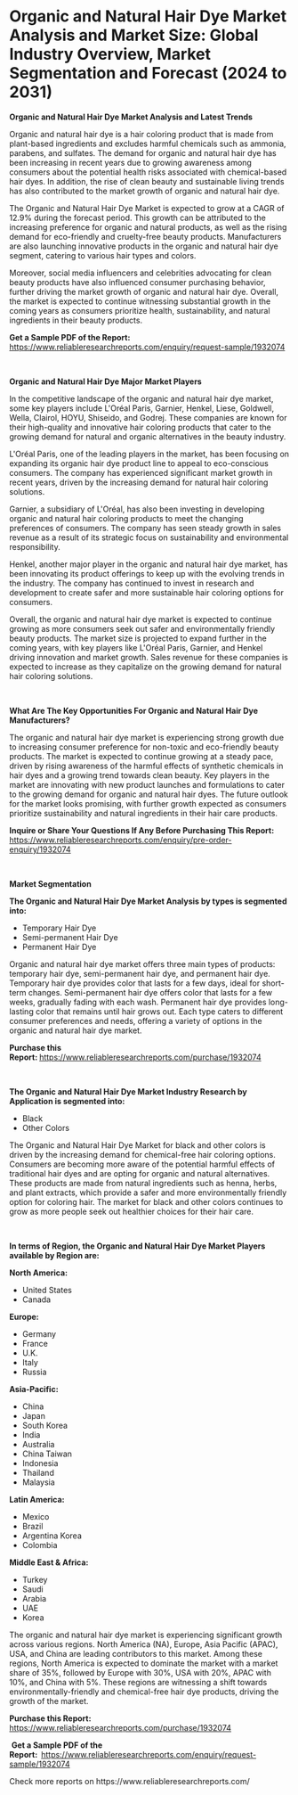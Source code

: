 <p><h1>Organic and Natural Hair Dye Market Analysis and Market Size: Global Industry Overview, Market Segmentation and Forecast (2024 to 2031)</h1></p><p><strong>Organic and Natural Hair Dye Market Analysis and Latest Trends</strong></p>
<p><p>Organic and natural hair dye is a hair coloring product that is made from plant-based ingredients and excludes harmful chemicals such as ammonia, parabens, and sulfates. The demand for organic and natural hair dye has been increasing in recent years due to growing awareness among consumers about the potential health risks associated with chemical-based hair dyes. In addition, the rise of clean beauty and sustainable living trends has also contributed to the market growth of organic and natural hair dye.</p><p>The Organic and Natural Hair Dye Market is expected to grow at a CAGR of 12.9% during the forecast period. This growth can be attributed to the increasing preference for organic and natural products, as well as the rising demand for eco-friendly and cruelty-free beauty products. Manufacturers are also launching innovative products in the organic and natural hair dye segment, catering to various hair types and colors.</p><p>Moreover, social media influencers and celebrities advocating for clean beauty products have also influenced consumer purchasing behavior, further driving the market growth of organic and natural hair dye. Overall, the market is expected to continue witnessing substantial growth in the coming years as consumers prioritize health, sustainability, and natural ingredients in their beauty products.</p></p>
<p><strong>Get a Sample PDF of the Report:&nbsp;</strong> <a href="https://www.reliableresearchreports.com/enquiry/request-sample/1932074">https://www.reliableresearchreports.com/enquiry/request-sample/1932074</a></p>
<p>&nbsp;</p>
<p><strong>Organic and Natural Hair Dye Major Market Players</strong></p>
<p><p>In the competitive landscape of the organic and natural hair dye market, some key players include L'Oréal Paris, Garnier, Henkel, Liese, Goldwell, Wella, Clairol, HOYU, Shiseido, and Godrej. These companies are known for their high-quality and innovative hair coloring products that cater to the growing demand for natural and organic alternatives in the beauty industry.</p><p>L'Oréal Paris, one of the leading players in the market, has been focusing on expanding its organic hair dye product line to appeal to eco-conscious consumers. The company has experienced significant market growth in recent years, driven by the increasing demand for natural hair coloring solutions.</p><p>Garnier, a subsidiary of L'Oréal, has also been investing in developing organic and natural hair coloring products to meet the changing preferences of consumers. The company has seen steady growth in sales revenue as a result of its strategic focus on sustainability and environmental responsibility.</p><p>Henkel, another major player in the organic and natural hair dye market, has been innovating its product offerings to keep up with the evolving trends in the industry. The company has continued to invest in research and development to create safer and more sustainable hair coloring options for consumers.</p><p>Overall, the organic and natural hair dye market is expected to continue growing as more consumers seek out safer and environmentally friendly beauty products. The market size is projected to expand further in the coming years, with key players like L'Oréal Paris, Garnier, and Henkel driving innovation and market growth. Sales revenue for these companies is expected to increase as they capitalize on the growing demand for natural hair coloring solutions.</p></p>
<p>&nbsp;</p>
<p><strong>What Are The Key Opportunities For Organic and Natural Hair Dye Manufacturers?</strong></p>
<p><p>The organic and natural hair dye market is experiencing strong growth due to increasing consumer preference for non-toxic and eco-friendly beauty products. The market is expected to continue growing at a steady pace, driven by rising awareness of the harmful effects of synthetic chemicals in hair dyes and a growing trend towards clean beauty. Key players in the market are innovating with new product launches and formulations to cater to the growing demand for organic and natural hair dyes. The future outlook for the market looks promising, with further growth expected as consumers prioritize sustainability and natural ingredients in their hair care products.</p></p>
<p><strong>Inquire or Share Your Questions If Any Before Purchasing This Report:</strong> <a href="https://www.reliableresearchreports.com/enquiry/pre-order-enquiry/1932074">https://www.reliableresearchreports.com/enquiry/pre-order-enquiry/1932074</a></p>
<p>&nbsp;</p>
<p><strong>Market Segmentation</strong></p>
<p><strong>The Organic and Natural Hair Dye Market Analysis by types is segmented into:</strong></p>
<p><ul><li>Temporary Hair Dye</li><li>Semi-permanent Hair Dye</li><li>Permanent Hair Dye</li></ul></p>
<p><p>Organic and natural hair dye market offers three main types of products: temporary hair dye, semi-permanent hair dye, and permanent hair dye. Temporary hair dye provides color that lasts for a few days, ideal for short-term changes. Semi-permanent hair dye offers color that lasts for a few weeks, gradually fading with each wash. Permanent hair dye provides long-lasting color that remains until hair grows out. Each type caters to different consumer preferences and needs, offering a variety of options in the organic and natural hair dye market.</p></p>
<p><strong>Purchase this Report:&nbsp;</strong><a href="https://www.reliableresearchreports.com/purchase/1932074">https://www.reliableresearchreports.com/purchase/1932074</a></p>
<p>&nbsp;</p>
<p><strong>The Organic and Natural Hair Dye Market Industry Research by Application is segmented into:</strong></p>
<p><ul><li>Black</li><li>Other Colors</li></ul></p>
<p><p>The Organic and Natural Hair Dye Market for black and other colors is driven by the increasing demand for chemical-free hair coloring options. Consumers are becoming more aware of the potential harmful effects of traditional hair dyes and are opting for organic and natural alternatives. These products are made from natural ingredients such as henna, herbs, and plant extracts, which provide a safer and more environmentally friendly option for coloring hair. The market for black and other colors continues to grow as more people seek out healthier choices for their hair care.</p></p>
<p>&nbsp;</p>
<p><strong>In terms of Region, the Organic and Natural Hair Dye Market Players available by Region are:</strong></p>
<p>
    <p> <strong> North America: </strong>
        <ul>
            <li>United States</li>
            <li>Canada</li>
        </ul>
        </p> 
    <p> <strong> Europe: </strong>
        <ul>
            <li>Germany</li>
            <li>France</li>
            <li>U.K.</li>
            <li>Italy</li>
            <li>Russia</li>
        </ul>
        </p> 
    <p> <strong> Asia-Pacific: </strong>
        <ul>
            <li>China</li>
            <li>Japan</li>
            <li>South Korea</li>
            <li>India</li>
            <li>Australia</li>
            <li>China Taiwan</li>
            <li>Indonesia</li>
            <li>Thailand</li>
            <li>Malaysia</li>
        </ul>
        </p> 
    <p> <strong> Latin America: </strong>
        <ul>
            <li>Mexico</li>
            <li>Brazil</li>
            <li>Argentina Korea</li>
            <li>Colombia</li>
        </ul>
        </p> 
    <p> <strong> Middle East & Africa: </strong>
        <ul>
            <li>Turkey</li>
            <li>Saudi</li>
            <li>Arabia</li>
            <li>UAE</li>
            <li>Korea</li>
        </ul>
    </p>
    </p>
<p><p>The organic and natural hair dye market is experiencing significant growth across various regions. North America (NA), Europe, Asia Pacific (APAC), USA, and China are leading contributors to this market. Among these regions, North America is expected to dominate the market with a market share of 35%, followed by Europe with 30%, USA with 20%, APAC with 10%, and China with 5%. These regions are witnessing a shift towards environmentally-friendly and chemical-free hair dye products, driving the growth of the market.</p></p>
<p><strong>Purchase this Report: </strong><a href="https://www.reliableresearchreports.com/purchase/1932074">https://www.reliableresearchreports.com/purchase/1932074</a></p>
<p>&nbsp;<strong>Get a Sample PDF of the Report:&nbsp;&nbsp;</strong><a href="https://www.reliableresearchreports.com/enquiry/request-sample/1932074">https://www.reliableresearchreports.com/enquiry/request-sample/1932074</a></p>
<p><strong></strong></p>
<p>Check more reports on https://www.reliableresearchreports.com/</p>